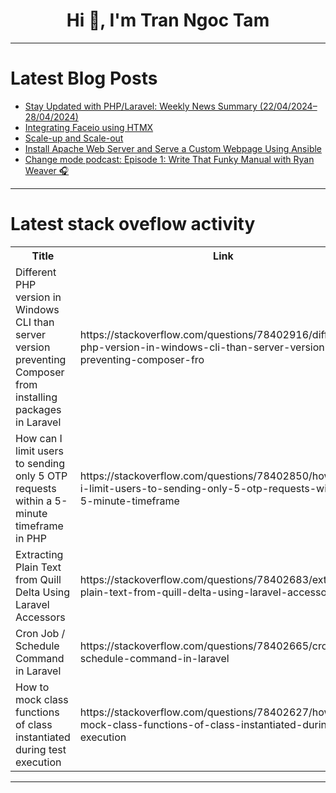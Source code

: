 <h1 align="center">Hi 👋, I'm Tran Ngoc Tam</h1>

---

# Latest Blog Posts 
<!-- BLOG-POST-LIST:START -->
- [Stay Updated with PHP/Laravel: Weekly News Summary &lpar;22/04/2024–28/04/2024&rpar;](https://dev.to/poovarasu/stay-updated-with-phplaravel-weekly-news-summary-22042024-28042024-43gl)
- [Integrating Faceio using HTMX](https://dev.to/0ruko002/integrating-faceio-using-htmx-13nn)
- [Scale-up and Scale-out](https://dev.to/joaosczip/scale-up-and-scale-out-30fa)
- [Install Apache Web Server and Serve a Custom Webpage Using Ansible](https://dev.to/chigozieco/install-apache-web-server-and-serve-a-custom-webpage-using-ansible-3n73)
- [Change mode podcast: Episode 1: Write That Funky Manual with Ryan Weaver 🎧](https://dev.to/platformsh/change-mode-podcast-episode-1-write-that-funky-manual-with-ryan-weaver-5eng)
<!-- BLOG-POST-LIST:END -->

---

# Latest stack oveflow activity
<table>
  <tr><th>Title</th><th>Link</th></tr>
  <!-- STACKOVERFLOW:START --><tr><td>Different PHP version in Windows CLI than server version preventing Composer from installing packages in Laravel</td><td>https://stackoverflow.com/questions/78402916/different-php-version-in-windows-cli-than-server-version-preventing-composer-fro</td></tr><tr><td>How can I limit users to sending only 5 OTP requests within a 5-minute timeframe in PHP</td><td>https://stackoverflow.com/questions/78402850/how-can-i-limit-users-to-sending-only-5-otp-requests-within-a-5-minute-timeframe</td></tr><tr><td>Extracting Plain Text from Quill Delta Using Laravel Accessors</td><td>https://stackoverflow.com/questions/78402683/extracting-plain-text-from-quill-delta-using-laravel-accessors</td></tr><tr><td>Cron Job / Schedule Command in Laravel</td><td>https://stackoverflow.com/questions/78402665/cron-job-schedule-command-in-laravel</td></tr><tr><td>How to mock class functions of class instantiated during test execution</td><td>https://stackoverflow.com/questions/78402627/how-to-mock-class-functions-of-class-instantiated-during-test-execution</td></tr><!-- STACKOVERFLOW:END -->
</table>

---


